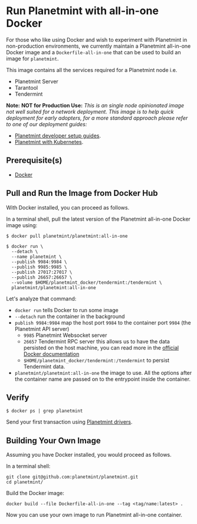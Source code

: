 <!---
Copyright © 2020 Interplanetary Database Association e.V.,
Planetmint and IPDB software contributors.
SPDX-License-Identifier: (Apache-2.0 AND CC-BY-4.0)
Code is Apache-2.0 and docs are CC-BY-4.0
--->

# Run Planetmint with all-in-one Docker

For those who like using Docker and wish to experiment with Planetmint in
non-production environments, we currently maintain a Planetmint all-in-one 
Docker image and a
`Dockerfile-all-in-one` that can be used to build an image for `planetmint`.

This image contains all the services required for a Planetmint node i.e.

- Planetmint Server
- Tarantool
- Tendermint

**Note:** **NOT for Production Use:** *This is an single node opinionated image not well suited for a network deployment.*
*This image is to help quick deployment for early adopters, for a more standard approach please refer to one of our deployment guides:*

- [Planetmint developer setup guides](https://docs.planetmint.io/projects/contributing/en/latest/dev-setup-coding-and-contribution-process/index.html).
- [Planetmint with Kubernetes](http://docs.planetmint.io/projects/server/en/latest/k8s-deployment-template/index.html).

## Prerequisite(s)
- [Docker](https://docs.docker.com/engine/installation/)

## Pull and Run the Image from Docker Hub

With Docker installed, you can proceed as follows.

In a terminal shell, pull the latest version of the Planetmint all-in-one Docker image using:
```text
$ docker pull planetmint/planetmint:all-in-one

$ docker run \
  --detach \
  --name planetmint \
  --publish 9984:9984 \
  --publish 9985:9985 \
  --publish 27017:27017 \
  --publish 26657:26657 \
  --volume $HOME/planetmint_docker/tendermint:/tendermint \
  planetmint/planetmint:all-in-one
```

Let's analyze that command:

* `docker run` tells Docker to run some image
* `--detach` run the container in the background
* `publish 9984:9984` map the host port `9984` to the container port `9984`
 (the Planetmint API server) 
  * `9985` Planetmint Websocket server
  * `26657` Tendermint RPC server
 this allows us to have the data persisted on the host machine,
 you can read more in the [official Docker
 documentation](https://docs.docker.com/engine/tutorials/dockervolumes)
  * `$HOME/planetmint_docker/tendermint:/tendermint` to persist Tendermint data.
* `planetmint/planetmint:all-in-one` the image to use. All the options after the container name are passed on to the entrypoint inside the container.

## Verify

```text
$ docker ps | grep planetmint
```

Send your first transaction using [Planetmint drivers](../../drivers/index).


## Building Your Own Image

Assuming you have Docker installed, you would proceed as follows.

In a terminal shell:
```text
git clone git@github.com:planetmint/planetmint.git
cd planetmint/
```

Build the Docker image:
```text
docker build --file Dockerfile-all-in-one --tag <tag/name:latest> .
```

Now you can use your own image to run Planetmint all-in-one container.
